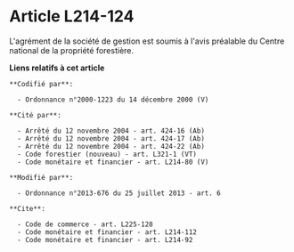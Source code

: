 # Article L214-124

L'agrément de la société de gestion est soumis à l'avis préalable du Centre national de la propriété forestière.

**Liens relatifs à cet article**

	**Codifié par**:

	  - Ordonnance n°2000-1223 du 14 décembre 2000 (V)

	**Cité par**:

	  - Arrêté du 12 novembre 2004 - art. 424-16 (Ab)
	  - Arrêté du 12 novembre 2004 - art. 424-17 (Ab)
	  - Arrêté du 12 novembre 2004 - art. 424-22 (Ab)
	  - Code forestier (nouveau) - art. L321-1 (VT)
	  - Code monétaire et financier - art. L214-80 (V)

	**Modifié par**:

	  - Ordonnance n°2013-676 du 25 juillet 2013 - art. 6

	**Cite**:

	  - Code de commerce - art. L225-128
	  - Code monétaire et financier - art. L214-112
	  - Code monétaire et financier - art. L214-92

